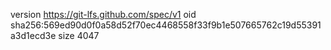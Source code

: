 version https://git-lfs.github.com/spec/v1
oid sha256:569ed90d0f0a58d52f70ec4468558f33f9b1e507665762c19d55391a3d1ecd3e
size 4047
